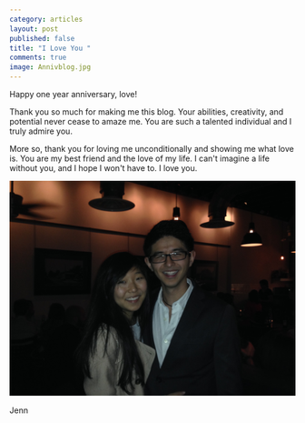 ```yaml
---
category: articles
layout: post
published: false
title: "I Love You "
comments: true
image: Annivblog.jpg
---
```


Happy one year anniversary, love!

Thank you so much for making me this blog. Your abilities, creativity, and potential never cease to amaze me. You are such a talented individual and I truly admire you. 

More so, thank you for loving me unconditionally and showing me what love is. You are my best friend and the love of my life. I can't imagine a life without you, and I hope I won't have to. I love you.

![Anniv.jpg](/images/Anniv.jpg)



Jenn